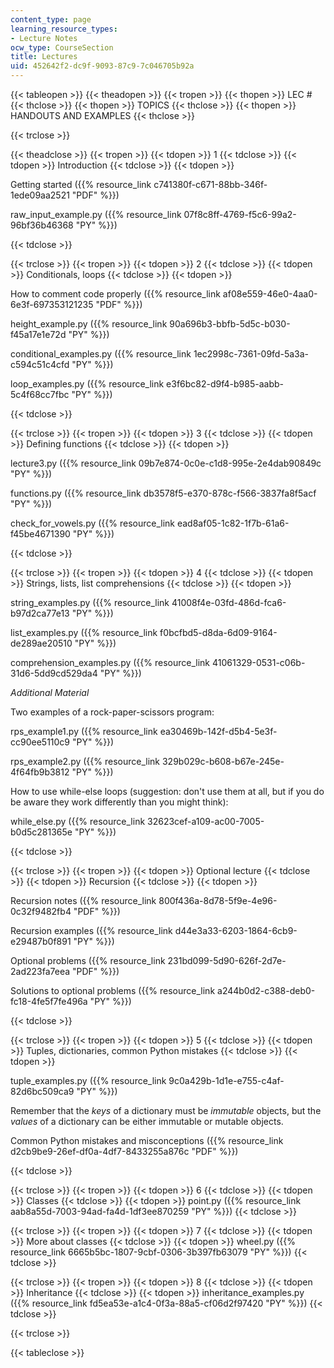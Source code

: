 ```yaml
---
content_type: page
learning_resource_types:
- Lecture Notes
ocw_type: CourseSection
title: Lectures
uid: 452642f2-dc9f-9093-87c9-7c046705b92a
---
```


{{< tableopen >}}
{{< theadopen >}}
{{< tropen >}}
{{< thopen >}}
LEC #
{{< thclose >}}
{{< thopen >}}
TOPICS
{{< thclose >}}
{{< thopen >}}
HANDOUTS AND EXAMPLES
{{< thclose >}}

{{< trclose >}}

{{< theadclose >}}
{{< tropen >}}
{{< tdopen >}}
1
{{< tdclose >}}
{{< tdopen >}}
Introduction
{{< tdclose >}}
{{< tdopen >}}


Getting started ({{% resource_link c741380f-c671-88bb-346f-1ede09aa2521 "PDF" %}})

raw\_input\_example.py ({{% resource_link 07f8c8ff-4769-f5c6-99a2-96bf36b46368 "PY" %}})


{{< tdclose >}}

{{< trclose >}}
{{< tropen >}}
{{< tdopen >}}
2
{{< tdclose >}}
{{< tdopen >}}
Conditionals, loops
{{< tdclose >}}
{{< tdopen >}}


How to comment code properly ({{% resource_link af08e559-46e0-4aa0-6e3f-697353121235 "PDF" %}})

height\_example.py ({{% resource_link 90a696b3-bbfb-5d5c-b030-f45a17e1e72d "PY" %}})

conditional\_examples.py ({{% resource_link 1ec2998c-7361-09fd-5a3a-c594c51c4cfd "PY" %}})

loop\_examples.py ({{% resource_link e3f6bc82-d9f4-b985-aabb-5c4f68cc7fbc "PY" %}})


{{< tdclose >}}

{{< trclose >}}
{{< tropen >}}
{{< tdopen >}}
3
{{< tdclose >}}
{{< tdopen >}}
Defining functions
{{< tdclose >}}
{{< tdopen >}}


lecture3.py ({{% resource_link 09b7e874-0c0e-c1d8-995e-2e4dab90849c "PY" %}})

functions.py ({{% resource_link db3578f5-e370-878c-f566-3837fa8f5acf "PY" %}})

check\_for\_vowels.py ({{% resource_link ead8af05-1c82-1f7b-61a6-f45be4671390 "PY" %}})


{{< tdclose >}}

{{< trclose >}}
{{< tropen >}}
{{< tdopen >}}
4
{{< tdclose >}}
{{< tdopen >}}
Strings, lists, list comprehensions
{{< tdclose >}}
{{< tdopen >}}


string\_examples.py ({{% resource_link 41008f4e-03fd-486d-fca6-b97d2ca77e13 "PY" %}})

list\_examples.py ({{% resource_link f0bcfbd5-d8da-6d09-9164-de289ae20510 "PY" %}})

comprehension\_examples.py ({{% resource_link 41061329-0531-c06b-31d6-5dd9cd529da4 "PY" %}})

_Additional Material_

Two examples of a rock-paper-scissors program:

rps\_example1.py ({{% resource_link ea30469b-142f-d5b4-5e3f-cc90ee5110c9 "PY" %}})

rps\_example2.py ({{% resource_link 329b029c-b608-b67e-245e-4f64fb9b3812 "PY" %}})

How to use while-else loops (suggestion: don't use them at all, but if you do be aware they work differently than you might think):

while\_else.py ({{% resource_link 32623cef-a109-ac00-7005-b0d5c281365e "PY" %}})


{{< tdclose >}}

{{< trclose >}}
{{< tropen >}}
{{< tdopen >}}
Optional lecture
{{< tdclose >}}
{{< tdopen >}}
Recursion
{{< tdclose >}}
{{< tdopen >}}


Recursion notes ({{% resource_link 800f436a-8d78-5f9e-4e96-0c32f9482fb4 "PDF" %}})

Recursion examples ({{% resource_link d44e3a33-6203-1864-6cb9-e29487b0f891 "PY" %}})

Optional problems ({{% resource_link 231bd099-5d90-626f-2d7e-2ad223fa7eea "PDF" %}})

Solutions to optional problems ({{% resource_link a244b0d2-c388-deb0-fc18-4fe5f7fe496a "PY" %}})


{{< tdclose >}}

{{< trclose >}}
{{< tropen >}}
{{< tdopen >}}
5
{{< tdclose >}}
{{< tdopen >}}
Tuples, dictionaries, common Python mistakes
{{< tdclose >}}
{{< tdopen >}}


tuple\_examples.py ({{% resource_link 9c0a429b-1d1e-e755-c4af-82d6bc509ca9 "PY" %}})

Remember that the _keys_ of a dictionary must be _immutable_ objects, but the _values_ of a dictionary can be either immutable or mutable objects.

Common Python mistakes and misconceptions ({{% resource_link d2cb9be9-26ef-df0a-4df7-8433255a876c "PDF" %}})


{{< tdclose >}}

{{< trclose >}}
{{< tropen >}}
{{< tdopen >}}
6
{{< tdclose >}}
{{< tdopen >}}
Classes
{{< tdclose >}}
{{< tdopen >}}
point.py ({{% resource_link aab8a55d-7003-94ad-fa4d-1df3ee870259 "PY" %}})
{{< tdclose >}}

{{< trclose >}}
{{< tropen >}}
{{< tdopen >}}
7
{{< tdclose >}}
{{< tdopen >}}
More about classes
{{< tdclose >}}
{{< tdopen >}}
wheel.py ({{% resource_link 6665b5bc-1807-9cbf-0306-3b397fb63079 "PY" %}})
{{< tdclose >}}

{{< trclose >}}
{{< tropen >}}
{{< tdopen >}}
8
{{< tdclose >}}
{{< tdopen >}}
Inheritance
{{< tdclose >}}
{{< tdopen >}}
inheritance\_examples.py ({{% resource_link fd5ea53e-a1c4-0f3a-88a5-cf06d2f97420 "PY" %}})
{{< tdclose >}}

{{< trclose >}}

{{< tableclose >}}
